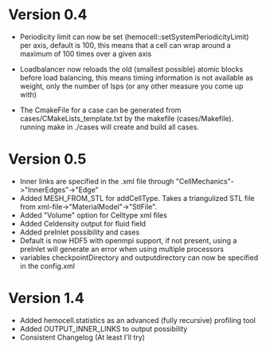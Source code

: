 Version 0.4
===========
- Periodicity limit can now be set (hemocell::setSystemPeriodicityLimit) per
axis, default is 100, this means that a cell can wrap around a maximum of 100
times over a given axis

- Loadbalancer now reloads the old (smallest possible) atomic blocks before load
balancing, this means timing information is not available as weight, only the
number of lsps (or any other measure you come up with)

- The CmakeFile for a case can be generated from cases/CMakeLists_template.txt
by the makefile (cases/Makefile). running make in ./cases will create and build all cases.

Version 0.5
===========

- Inner links are specified in the <CellType>.xml file through
"CellMechanics"->"InnerEdges"->"Edge"
- Added MESH_FROM_STL for addCellType. Takes a triangulized STL file from xml-file->"MaterialModel"->"StlFile".
- Added "Volume" option for Celltype xml files
- Added Celdensity output for fluid field
- Added preInlet possibility and cases
- Default is now HDF5 with openmpi support, if not present, using a preInlet
will generate an error when using multiple processors
- variables checkpointDirectory and outputdirectory can now be specified in the
config.xml

Version 1.4
===========

- Added hemocell.statistics as an advanced (fully recursive) profiling tool
- Added OUTPUT_INNER_LINKS to output possibility
- Consistent Changelog (At least I'll try)
